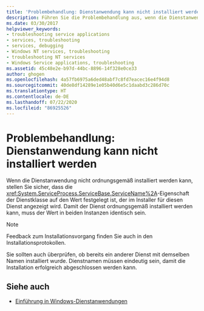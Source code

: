```yaml
---
title: 'Problembehandlung: Dienstanwendung kann nicht installiert werden'
description: Führen Sie die Problembehandlung aus, wenn die Dienstanwendung nicht installiert wird. Stellen Sie sicher, dass die ServiceName-Eigenschaft für die Dienstklasse ordnungsgemäß festgelegt ist.
ms.date: 03/30/2017
helpviewer_keywords:
- troubleshooting service applications
- services, troubleshooting
- services, debugging
- Windows NT services, troubleshooting
- troubleshooting NT services
- Windows Service applications, troubleshooting
ms.assetid: 45c48e2e-b97d-44bc-8896-14f328e0ce33
author: ghogen
ms.openlocfilehash: 4a57fb6975a6ded48abf7c8fd7eacec16e4f94d8
ms.sourcegitcommit: 40de8df14289e1e05b40d6e5c1daabd3c286d70c
ms.translationtype: HT
ms.contentlocale: de-DE
ms.lasthandoff: 07/22/2020
ms.locfileid: "86925526"
---
```

# <a name="troubleshooting-service-application-wont-install"></a>Problembehandlung: Dienstanwendung kann nicht installiert werden
Wenn die Dienstanwendung nicht ordnungsgemäß installiert werden kann, stellen Sie sicher, dass die <xref:System.ServiceProcess.ServiceBase.ServiceName%2A>-Eigenschaft der Dienstklasse auf den Wert festgelegt ist, der im Installer für diesen Dienst angezeigt wird. Damit der Dienst ordnungsgemäß installiert werden kann, muss der Wert in beiden Instanzen identisch sein.  
  
> [!NOTE]
> Feedback zum Installationsvorgang finden Sie auch in den Installationsprotokollen.  
  
 Sie sollten auch überprüfen, ob bereits ein anderer Dienst mit demselben Namen installiert wurde. Dienstnamen müssen eindeutig sein, damit die Installation erfolgreich abgeschlossen werden kann.  
  
## <a name="see-also"></a>Siehe auch

- [Einführung in Windows-Dienstanwendungen](introduction-to-windows-service-applications.md)
